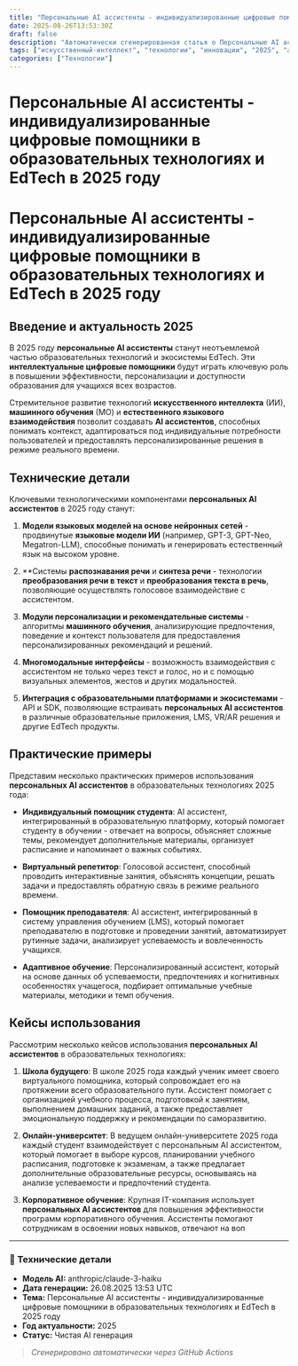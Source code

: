 ```yaml
---
title: "Персональные AI ассистенты - индивидуализированные цифровые помощники в образовательных технологиях и EdTech в 2025 году"
date: 2025-08-26T13:53:30Z
draft: false
description: "Автоматически сгенерированная статья о Персональные AI ассистенты - индивидуализированные цифровые помощники в образовательных технологиях и EdTech в 2025 году"
tags: ["искусственный-интеллект", "технологии", "инновации", "2025", "ai"]
categories: ["Технологии"]
---
```


# Персональные AI ассистенты - индивидуализированные цифровые помощники в образовательных технологиях и EdTech в 2025 году



# Персональные AI ассистенты - индивидуализированные цифровые помощники в образовательных технологиях и EdTech в 2025 году

## Введение и актуальность 2025

В 2025 году **персональные AI ассистенты** станут неотъемлемой частью образовательных технологий и экосистемы EdTech. Эти **интеллектуальные цифровые помощники** будут играть ключевую роль в повышении эффективности, персонализации и доступности образования для учащихся всех возрастов.

Стремительное развитие технологий **искусственного интеллекта** (ИИ), **машинного обучения** (МО) и **естественного языкового взаимодействия** позволит создавать **AI ассистентов**, способных понимать контекст, адаптироваться под индивидуальные потребности пользователей и предоставлять персонализированные решения в режиме реального времени.

## Технические детали

Ключевыми технологическими компонентами **персональных AI ассистентов** в 2025 году станут:

1. **Модели языковых моделей на основе нейронных сетей** - продвинутые **языковые модели ИИ** (например, GPT-3, GPT-Neo, Megatron-LLM), способные понимать и генерировать естественный язык на высоком уровне.

2. **Системы **распознавания речи** и **синтеза речи** - технологии **преобразования речи в текст** и **преобразования текста в речь**, позволяющие осуществлять голосовое взаимодействие с ассистентом.

3. **Модули персонализации и рекомендательные системы** - алгоритмы **машинного обучения**, анализирующие предпочтения, поведение и контекст пользователя для предоставления персонализированных рекомендаций и решений.

4. **Многомодальные интерфейсы** - возможность взаимодействия с ассистентом не только через текст и голос, но и с помощью визуальных элементов, жестов и других модальностей.

5. **Интеграция с образовательными платформами и экосистемами** - API и SDK, позволяющие встраивать **персональных AI ассистентов** в различные образовательные приложения, LMS, VR/AR решения и другие EdTech продукты.

## Практические примеры

Представим несколько практических примеров использования **персональных AI ассистентов** в образовательных технологиях 2025 года:

- **Индивидуальный помощник студента**: AI ассистент, интегрированный в образовательную платформу, который помогает студенту в обучении - отвечает на вопросы, объясняет сложные темы, рекомендует дополнительные материалы, организует расписание и напоминает о важных событиях.

- **Виртуальный репетитор**: Голосовой ассистент, способный проводить интерактивные занятия, объяснять концепции, решать задачи и предоставлять обратную связь в режиме реального времени.

- **Помощник преподавателя**: AI ассистент, интегрированный в систему управления обучением (LMS), который помогает преподавателю в подготовке и проведении занятий, автоматизирует рутинные задачи, анализирует успеваемость и вовлеченность учащихся.

- **Адаптивное обучение**: Персонализированный ассистент, который на основе данных об успеваемости, предпочтениях и когнитивных особенностях учащегося, подбирает оптимальные учебные материалы, методики и темп обучения.

## Кейсы использования

Рассмотрим несколько кейсов использования **персональных AI ассистентов** в образовательных технологиях:

1. **Школа будущего**: В школе 2025 года каждый ученик имеет своего виртуального помощника, который сопровождает его на протяжении всего образовательного пути. Ассистент помогает с организацией учебного процесса, подготовкой к занятиям, выполнением домашних заданий, а также предоставляет эмоциональную поддержку и рекомендации по саморазвитию.

2. **Онлайн-университет**: В ведущем онлайн-университете 2025 года каждый студент взаимодействует с персональным AI ассистентом, который помогает в выборе курсов, планировании учебного расписания, подготовке к экзаменам, а также предлагает дополнительные образовательные ресурсы, основываясь на анализе успеваемости и предпочтений студента.

3. **Корпоративное обучение**: Крупная IT-компания использует **персональных AI ассистентов** для повышения эффективности программ корпоративного обучения. Ассистенты помогают сотрудникам в освоении новых навыков, отвечают на воп

---

### 🔧 Технические детали

- **Модель AI:** anthropic/claude-3-haiku
- **Дата генерации:** 26.08.2025 13:53 UTC
- **Тема:** Персональные AI ассистенты - индивидуализированные цифровые помощники в образовательных технологиях и EdTech в 2025 году
- **Год актуальности:** 2025
- **Статус:** Чистая AI генерация

> *Сгенерировано автоматически через GitHub Actions*
